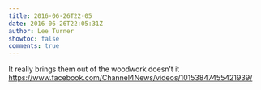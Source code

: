 ```yaml
---
title: 2016-06-26T22-05
date: 2016-06-26T22:05:31Z
author: Lee Turner
showtoc: false
comments: true
---
```


It really brings them out of the woodwork doesn’t it https://www.facebook.com/Channel4News/videos/10153847455421939/

